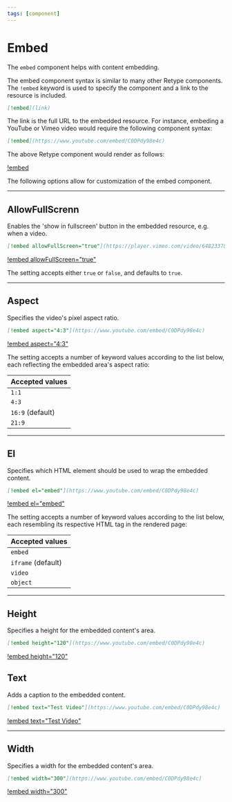 ```yaml
---
tags: [component]
---
```

# Embed

The `embed` component helps with content embedding.

The embed component syntax is similar to many other Retype components. The `!embed` keyword is used to specify the component and a link to the resource is included.

```md
[!embed](link)
```

The link is the full URL to the embedded resource. For instance, embeding a YouTube or Vimeo video would require the following component syntax:

```md
[!embed](https://www.youtube.com/embed/C0DPdy98e4c)
```

The above Retype component would render as follows:

[!embed](https://www.youtube.com/embed/C0DPdy98e4c)

The following options allow for customization of the embed component.

---

## AllowFullScrenn

Enables the 'show in fullscreen' button in the embedded resource, e.g. when a video.

```md
[!embed allowFullScreen="true"](https://player.vimeo.com/video/648233786?h=b9aa2ac454)
```

[!embed allowFullScreen="true"](https://player.vimeo.com/video/648233786?h=b9aa2ac454)

The setting accepts either `true` or `false`, and defaults to `true`.

---

## Aspect

Specifies the video's pixel aspect ratio.

```md
[!embed aspect="4:3"](https://www.youtube.com/embed/C0DPdy98e4c)
```

[!embed aspect="4:3"](https://www.youtube.com/embed/C0DPdy98e4c)

The setting accepts a number of keyword values according to the list below, each reflecting the embedded area's aspect ratio:

| Accepted values |
| --- |
| `1:1` |
| `4:3` |
| `16:9` (default) |
| `21:9` |

---

## El

Specifies which HTML element should be used to wrap the embedded content.

```md
[!embed el="embed"](https://www.youtube.com/embed/C0DPdy98e4c)
```

[!embed el="embed"](https://www.youtube.com/embed/C0DPdy98e4c)

The setting accepts a number of keyword values according to the list below, each resembling its respective HTML tag in the rendered page:

| Accepted values |
| --- |
| `embed` |
| `iframe` (default) |
| `video` |
| `object` |

---

## Height

Specifies a height for the embedded content's area.

```md
[!embed height="120"](https://www.youtube.com/embed/C0DPdy98e4c)
```

[!embed height="120"](https://www.youtube.com/embed/C0DPdy98e4c)

## Text

Adds a caption to the embedded content.

```md
[!embed text="Test Video"](https://www.youtube.com/embed/C0DPdy98e4c)
```

[!embed text="Test Video"](https://www.youtube.com/embed/C0DPdy98e4c)

---

## Width

Specifies a width for the embedded content's area.

```md
[!embed width="300"](https://www.youtube.com/embed/C0DPdy98e4c)
```

[!embed width="300"](https://www.youtube.com/embed/C0DPdy98e4c)
